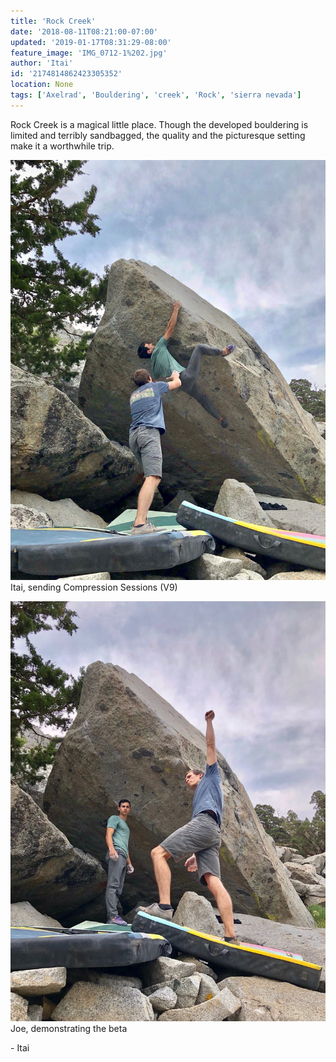 ```yaml
---
title: 'Rock Creek'
date: '2018-08-11T08:21:00-07:00'
updated: '2019-01-17T08:31:29-08:00'
feature_image: 'IMG_0712-1%202.jpg'
author: 'Itai'
id: '2174814862423305352'
location: None
tags: ['Axelrad', 'Bouldering', 'creek', 'Rock', 'sierra nevada']
---
```

Rock Creek is a magical little place. Though the developed bouldering is limited and terribly sandbagged, the quality and the picturesque setting make it a worthwhile trip.

![image alt](/images/IMG_0712-1%202.jpg)Itai, sending Compression Sessions (V9)

![image alt](/images/IMG_0711.jpg)Joe, demonstrating the beta

 \- Itai

